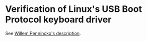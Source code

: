 # Verification of Linux's USB Boot Protocol keyboard driver

See [Willem Penninckx's description](https://www.willemp.be/cw/usbkbd/).
